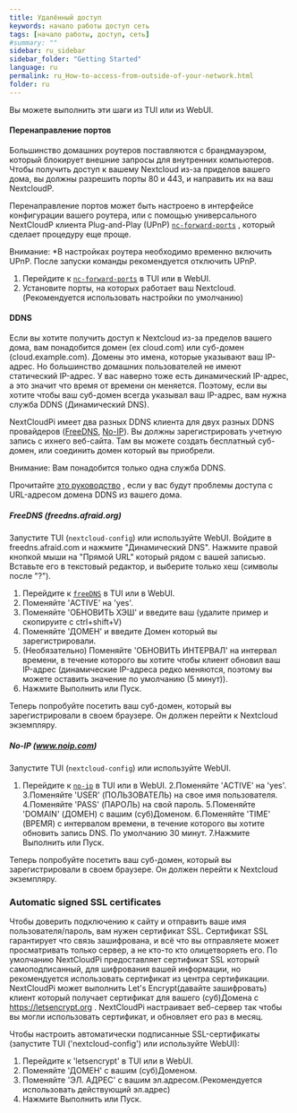 ```yaml
---
title: Удалённый доступ
keywords: начало работы доступ сеть
tags: [начало работы, доступ, сеть]
#summary: ""
sidebar: ru_sidebar
sidebar_folder: "Getting Started"
language: ru
permalink: ru_How-to-access-from-outside-of-your-network.html
folder: ru
---
```



[nc-forward-ports]: https://github.com/nextcloud/nextcloudpi/wiki/Configuration-Reference#nc-forward-ports
[freeDNS]: https://github.com/nextcloud/nextcloudpi/wiki/Configuration-Reference#freeDNS
[no-ip]: https://github.com/nextcloud/nextcloudpi/wiki/Configuration-Reference#no-ip
[letsencrypt]: https://github.com/nextcloud/nextcloudpi/wiki/Configuration-Reference#letsencrypt

Вы можете выполнить эти шаги из TUI или из WebUI.

#### Перенаправление портов
Большинство домашних роутеров поставляются с брандмауэром, который блокирует внешние запросы для внутренних компьютеров. Чтобы получить доступ к вашему Nextcloud из-за приделов вашего дома, вы должны разрешить порты 80 и 443, и направить их на ваш NextcloudP.
 
Перенаправление портов может быть настроено в интерфейсе конфигурации вашего роутера, или с помощью универсального NextCloudP клиента Plug-and-Play (UPnP) [`nc-forward-ports`][nc-forward-ports] , который сделает процедуру еще проще.

Внимание: *В настройках роутера необходимо временно включить UPnP. После запуски команды рекомендуется отключить UPnP.

1. Перейдите к [`nc-forward-ports`][nc-forward-ports] в TUI или в WebUI.
2. Установите порты, на которых работает ваш Nextcloud. (Рекомендуется использовать настройки по умолчанию)

#### DDNS
Если вы хотите получить доступ к Nextcloud из-за пределов вашего дома, вам понадобится домен (ex cloud.com) или суб-домен (cloud.example.com). Домены это имена, которые указывают ваш IP-адрес. Но большинство домашних пользователей не имеют статический IP-адрес. У вас наверно тоже есть динамический IP-адрес, а это значит что время от времени он меняется. Поэтому, если вы хотите чтобы ваш суб-домен всегда указывал ваш IP-адрес, вам нужна служба DDNS (Динамический DNS).

NextCloudPi имеет два разных DDNS клиента для двух разных DDNS провайдеров ([FreeDNS](http://freedns.afraid.org/), [No-IP](https://www.noip.com)). Вы должны зарегистрировать учетную запись с ихнего веб-сайта. Там вы можете создать бесплатный суб-домен, или соединить домен который вы приобрели. 

Внимание: Вам понадобится только одна служба DDNS.

Прочитайте [это руководство](https://github.com/nextcloud/nextcloudpi/wiki/How-to-access-NextCloudPi#using-your-ddns-domain-inside-and-outside-home) , если у вас будут проблемы доступа с URL-адресом домена DDNS из вашего дома.

##### FreeDNS (freedns.afraid.org)
Запустите TUI (`nextcloud-config`) или используйте WebUI.
Войдите в freedns.afraid.com и нажмите "Динамический DNS". Нажмите правой кнопкой мыши на "Прямой URL" который рядом с вашей записью. Вставьте его в текстовый редактор, и выберите только хеш (символы после "?").
1. Перейдите к [`freeDNS`][freeDNS] в TUI или в WebUI.
2. Поменяйте 'ACTIVE' на 'yes'. 
3. Поменяйте 'ОБНОВИТЬ ХЭШ' и введите ваш (удалите пример и скопируите с ctrl+shift+V)
4. Поменяйте 'ДОМЕН' и введите Домен который вы зарегистрировали.
5. (Необязательно) Поменяйте 'ОБНОВИТЬ ИНТЕРВАЛ' на интервал времени, в течение которого вы хотите чтобы клиент обновил ваш IP-адрес (динамические IP-адреса редко меняются, поэтому вы можете оставить значение по умолчанию (5 минут)).
6. Нажмите Выполнить или Пуск.

Теперь попробуйте посетить ваш суб-домен, который вы зарегистрировали в своем браузере. Он должен перейти к Nextcloud экземпляру.

##### No-IP (www.noip.com)
Запустите TUI (`nextcloud-config`) или используйте WebUI.
1. Перейдите к [`no-ip`][no-ip] в TUI или в WebUI.
2.Поменяйте 'ACTIVE' на 'yes'.
3.Поменяйте 'USER' (ПОЛЬЗОВАТЕЛЬ) на свое имя пользователя.
4.Поменяйте 'PASS' (ПАРОЛЬ) на свой пароль.
5.Поменяйте 'DOMAIN' (ДОМЕН) с вашим (суб)Доменом.
6.Поменяйте 'TIME' (ВРЕМЯ) с интервалом времени, в течение которого вы хотите обновить запись DNS. По умолчанию 30 минут.
7.Нажмите Выполнить или Пуск.

Теперь попробуйте посетить ваш суб-домен, который вы зарегистрировали в своем браузере. Он должен перейти к Nextcloud экземпляру.

### Automatic signed SSL certificates 
Чтобы доверить подключению к сайту и отправить ваше имя пользователя/пароль, вам нужен сертификат SSL. Сертификат SSL гарантирует что связь зашифрована, и всё что вы отправляете может просматривать только сервер, а не кто-то кто олицетворяеть его. По умолчанию NextCloudPi предоставляет сертификат SSL который самоподписанный, для шифрования вашей информации, но рекомендуется использовать сертификат из центра сертификации. NextCloudPi может выполнить Let's Encrypt(давайте зашифровать) клиент который получает сертификат для вашего (суб)Домена с https://letsencrypt.org . NextCloudPi настраивает веб-сервер так чтобы вы могли использовать сертификат, и обновляет его раз в месяц.

Чтобы настроить автоматически подписанные SSL-сертификаты (запустите TUI ('nextcloud-config')  или используйте WebUI):
1. Перейдите к 'letsencrypt' в TUI или в WebUI.
2. Поменяйте 'ДОМЕН' с вашим (суб)Доменом.
3. Поменяйте 'ЭЛ. АДРЕС' с вашим эл.адресом.(Рекомендуется использовать действующий эл.адрес)
4. Нажмите Выполнить или Пуск.

